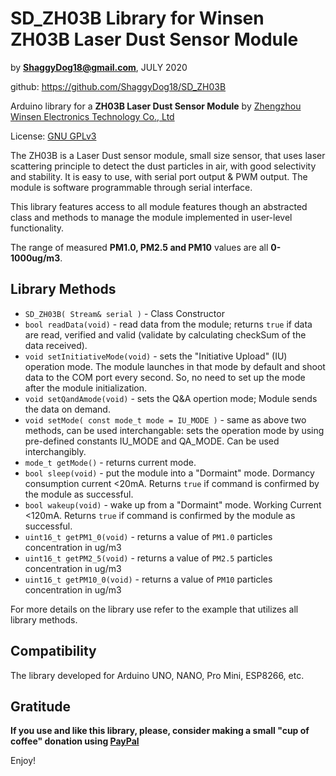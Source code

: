 # SD_ZH03B Library for Winsen ZH03B Laser Dust Sensor Module

by **ShaggyDog18@gmail.com**, JULY 2020

github: https://github.com/ShaggyDog18/SD_ZH03B

Arduino library for a **ZH03B Laser Dust Sensor Module** by [Zhengzhou Winsen Electronics Technology Co., Ltd](www.winsen-sensor.com)

License: [GNU GPLv3](https://choosealicense.com/licenses/gpl-3.0/)

The ZH03B is a Laser Dust sensor module, small size sensor, that uses laser scattering principle to detect the dust particles in air, with good selectivity and stability. It is easy to use, with serial port output & PWM output. The module is software programmable through serial interface.

This library features access to all module features though an abstracted class and methods to manage the module implemented in user-level functionality.

The range of measured **PM1.0, PM2.5 and PM10** values are all **0-1000ug/m3**.

## Library Methods

- `SD_ZH03B( Stream& serial )` - Class Constructor
- `bool readData(void)` - read data from the module; returns `true` if data are read, verified and valid (validate by calculating checkSum of the data received).
- `void setInitiativeMode(void)` - sets the "Initiative Upload" (IU) operation mode. The module launches in that mode by default and shoot data to the COM port every second. So, no need to set up the mode after the module initialization.
- `void setQandAmode(void)` - sets the Q&A opertion mode; Module sends the data on demand.
- `void setMode( const mode_t mode = IU_MODE )` - same as above two methods, can be used interchangable: sets the operation mode by using pre-defined constants IU_MODE and QA_MODE. Can be used interchangibly. 
- `mode_t getMode()` - returns current mode.
- `bool sleep(void)` - put the module into a "Dormaint" mode. Dormancy consumption current <20mA. Returns `true` if command is confirmed by the module as successful.
- `bool wakeup(void)` - wake up from a "Dormaint" mode. Working Current <120mA. Returns `true` if command is confirmed by the module as successful.
- `uint16_t getPM1_0(void)` - returns a value of `PM1.0` particles concentration in ug/m3 
- `uint16_t getPM2_5(void)` - returns a value of `PM2.5` particles concentration in ug/m3 
- `uint16_t getPM10_0(void)` - returns a value of `PM10` particles concentration in ug/m3 

For more details on the library use refer to the example that utilizes all library methods.

## Compatibility

The library developed for Arduino UNO, NANO, Pro Mini, ESP8266, etc.

## Gratitude

**If you use and like this library, please, consider making a small "cup of coffee" donation using [PayPal](https://paypal.me/shaggyDog18/3USD)**

Enjoy!
